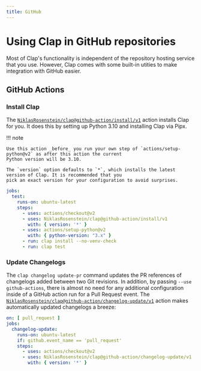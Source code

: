 ```yaml
---
title: GitHub
---
```


# Using Clap in GitHub repositories

Most of Clap's functionality is independent of the repository hosting service that you use. However, Clap comes with
some built-in utities to make integration with GitHub easier.

## GitHub Actions

### Install Clap

  [0]: https://github.com/NiklasRosenstein/clap/tree/github-action/install/v1

The [`NiklasRosenstein/clap@github-action/install/v1`][0] action installs Clap for you. It does this by setting up
Python 3.10 and installing Clap via Pipx.

!!! note

    Use this action _before_ you run your own step of `actions/setup-python@v2` as after this action the current
    Python version will be 3.10.

    The `version` option defaults to `*`, which installs the latest version of Clap. It is recommended that you
    pick an exact version for your configuration to avoid surprises.

```yaml title=".github/workflows/python.yml"
jobs:
  test:
    runs-on: ubuntu-latest
    steps:
      - uses: actions/checkout@v2
      - uses: NiklasRosenstein/clap@github-action/install/v1
        with: { version: '*' }
      - uses: actions/setup-python@v2
        with: { python-version: "3.x" }
      - run: clap install --no-venv-check
      - run: clap test
```

### Update Changelogs

  [1]: https://github.com/NiklasRosenstein/clap/tree/github-action/changelog-update/v1

The `clap changelog update-pr` command updates the PR references of changelogs added between two Git revisions. In
addition, by passing `--use github-actions`, there is almost no need for any additional configuration inside of a
GitHub action run for a Pull Request event. The [`NiklasRosenstein/clap@github-action/changelog-update/v1`][1] action
makes automatically updated changelogs a breeze:

```yaml title=".github/workflows/python.yml"
on: [ pull_request ]
jobs:
  changelog-update:
    runs-on: ubuntu-latest
    if: github.event_name == 'pull_request'
    steps:
      - uses: actions/checkout@v2
      - uses: NiklasRosenstein/clap@github-action/changelog-update/v1
        with: { version: '*' }
```
